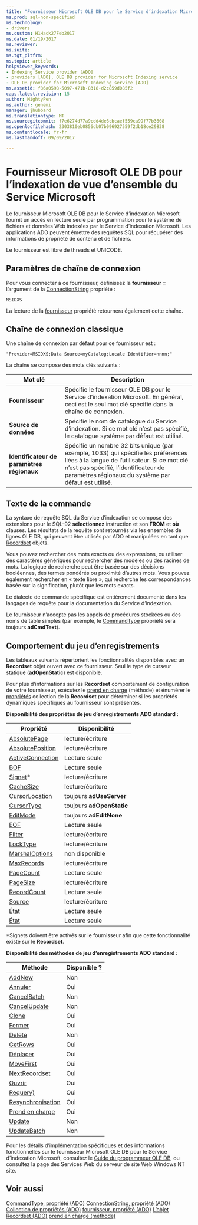 ```yaml
---
title: "Fournisseur Microsoft OLE DB pour le Service d’indexation Microsoft | Documents Microsoft"
ms.prod: sql-non-specified
ms.technology:
- drivers
ms.custom: H1Hack27Feb2017
ms.date: 01/19/2017
ms.reviewer: 
ms.suite: 
ms.tgt_pltfrm: 
ms.topic: article
helpviewer_keywords:
- Indexing Service provider [ADO]
- providers [ADO], OLE DB provider for Microsoft Indexing service
- OLE DB provider for Microsoft Indexing service [ADO]
ms.assetid: f86a0598-5097-471b-8318-d2c859d085f2
caps.latest.revision: 15
author: MightyPen
ms.author: genemi
manager: jhubbard
ms.translationtype: MT
ms.sourcegitcommit: f7e6274d77a9cdd4de6cbcaef559ca99f77b3608
ms.openlocfilehash: 2303810eb0856db07b096927559f2db18ce29838
ms.contentlocale: fr-fr
ms.lasthandoff: 09/09/2017

---
```

# <a name="microsoft-ole-db-provider-for-microsoft-indexing-service-overview"></a>Fournisseur Microsoft OLE DB pour l’indexation de vue d’ensemble du Service Microsoft
Le fournisseur Microsoft OLE DB pour le Service d’indexation Microsoft fournit un accès en lecture seule par programmation pour le système de fichiers et données Web indexées par le Service d’indexation Microsoft. Les applications ADO peuvent émettre des requêtes SQL pour récupérer des informations de propriété de contenu et de fichiers.

 Le fournisseur est libre de threads et UNICODE.

## <a name="connection-string-parameters"></a>Paramètres de chaîne de connexion
 Pour vous connecter à ce fournisseur, définissez la **fournisseur =** l’argument de la [ConnectionString](../../../ado/reference/ado-api/connectionstring-property-ado.md) propriété :

```
MSIDXS
```

 La lecture de la [fournisseur](../../../ado/reference/ado-api/provider-property-ado.md) propriété retournera également cette chaîne.

## <a name="typical-connection-string"></a>Chaîne de connexion classique
 Une chaîne de connexion par défaut pour ce fournisseur est :

```
"Provider=MSIDXS;Data Source=myCatalog;Locale Identifier=nnnn;"
```

 La chaîne se compose des mots clés suivants :

|Mot clé| Description|
|-------------|-----------------|
|**Fournisseur**|Spécifie le fournisseur OLE DB pour le Service d’indexation Microsoft. En général, ceci est le seul mot clé spécifié dans la chaîne de connexion.|
|**Source de données**|Spécifie le nom de catalogue du Service d’indexation. Si ce mot clé n’est pas spécifié, le catalogue système par défaut est utilisé.|
|**Identificateur de paramètres régionaux**|Spécifie un nombre 32 bits unique (par exemple, 1033) qui spécifie les préférences liées à la langue de l’utilisateur. Si ce mot clé n’est pas spécifié, l’identificateur de paramètres régionaux du système par défaut est utilisé.|

## <a name="command-text"></a>Texte de la commande
 La syntaxe de requête SQL du Service d’indexation se compose des extensions pour le SQL-92 **sélectionnez** instruction et son **FROM** et **où** clauses. Les résultats de la requête sont retournés via les ensembles de lignes OLE DB, qui peuvent être utilisés par ADO et manipulées en tant que [Recordset](../../../ado/reference/ado-api/recordset-object-ado.md) objets.

 Vous pouvez rechercher des mots exacts ou des expressions, ou utiliser des caractères génériques pour rechercher des modèles ou des racines de mots. La logique de recherche peut être basée sur des décisions booléennes, des termes pondérés ou proximité d’autres mots. Vous pouvez également rechercher en « texte libre », qui recherche les correspondances basée sur la signification, plutôt que les mots exacts.

 Le dialecte de commande spécifique est entièrement documenté dans les langages de requête pour la documentation du Service d’indexation.

 Le fournisseur n’accepte pas les appels de procédures stockées ou des noms de table simples (par exemple, le [CommandType](../../../ado/reference/ado-api/commandtype-property-ado.md) propriété sera toujours **adCmdText**).

## <a name="recordset-behavior"></a>Comportement du jeu d’enregistrements
 Les tableaux suivants répertorient les fonctionnalités disponibles avec un **Recordset** objet ouvert avec ce fournisseur. Seul le type de curseur statique (**adOpenStatic**) est disponible.

 Pour plus d’informations sur les **Recordset** comportement de configuration de votre fournisseur, exécutez le [prend en charge](../../../ado/reference/ado-api/supports-method.md) (méthode) et énumérer le [propriétés](../../../ado/reference/ado-api/properties-collection-ado.md) collection de la **Recordset** pour déterminer si les propriétés dynamiques spécifiques au fournisseur sont présentes.

 **Disponibilité des propriétés de jeu d’enregistrements ADO standard :**

|Propriété|Disponibilité|
|--------------|------------------|
|[AbsolutePage](../../../ado/reference/ado-api/absolutepage-property-ado.md)|lecture/écriture|
|[AbsolutePosition](../../../ado/reference/ado-api/absoluteposition-property-ado.md)|lecture/écriture|
|[ActiveConnection](../../../ado/reference/ado-api/activeconnection-property-ado.md)|Lecture seule|
|[BOF](../../../ado/reference/ado-api/bof-eof-properties-ado.md)|Lecture seule|
|[Signet](../../../ado/reference/ado-api/bookmark-property-ado.md)*|lecture/écriture|
|[CacheSize](../../../ado/reference/ado-api/cachesize-property-ado.md)|lecture/écriture|
|[CursorLocation](../../../ado/reference/ado-api/cursorlocation-property-ado.md)|toujours **adUseServer**|
|[CursorType](../../../ado/reference/ado-api/cursortype-property-ado.md)|toujours **adOpenStatic**|
|[EditMode](../../../ado/reference/ado-api/editmode-property.md)|toujours **adEditNone**|
|[EOF](../../../ado/reference/ado-api/bof-eof-properties-ado.md)|Lecture seule|
|[Filter](../../../ado/reference/ado-api/filter-property.md)|lecture/écriture|
|[LockType](../../../ado/reference/ado-api/locktype-property-ado.md)|lecture/écriture|
|[MarshalOptions](../../../ado/reference/ado-api/marshaloptions-property-ado.md)|non disponible|
|[MaxRecords](../../../ado/reference/ado-api/maxrecords-property-ado.md)|lecture/écriture|
|[PageCount](../../../ado/reference/ado-api/pagecount-property-ado.md)|Lecture seule|
|[PageSize](../../../ado/reference/ado-api/pagesize-property-ado.md)|lecture/écriture|
|[RecordCount](../../../ado/reference/ado-api/recordcount-property-ado.md)|Lecture seule|
|[Source](../../../ado/reference/ado-api/source-property-ado-recordset.md)|lecture/écriture|
|[État](../../../ado/reference/ado-api/state-property-ado.md)|Lecture seule|
|[État](../../../ado/reference/ado-api/status-property-ado-recordset.md)|Lecture seule|

 \*Signets doivent être activés sur le fournisseur afin que cette fonctionnalité existe sur le **Recordset**.

 **Disponibilité des méthodes de jeu d’enregistrements ADO standard :**

|Méthode|Disponible ?|
|------------|----------------|
|[AddNew](../../../ado/reference/ado-api/addnew-method-ado.md)|Non|
|[Annuler](../../../ado/reference/ado-api/cancel-method-ado.md)|Oui|
|[CancelBatch](../../../ado/reference/ado-api/cancelbatch-method-ado.md)|Non|
|[CancelUpdate](../../../ado/reference/ado-api/cancelupdate-method-ado.md)|Non|
|[Clone](../../../ado/reference/ado-api/clone-method-ado.md)|Oui|
|[Fermer](../../../ado/reference/ado-api/close-method-ado.md)|Oui|
|[Delete](../../../ado/reference/ado-api/delete-method-ado-recordset.md)|Non|
|[GetRows](../../../ado/reference/ado-api/getrows-method-ado.md)|Oui|
|[Déplacer](../../../ado/reference/ado-api/move-method-ado.md)|Oui|
|[MoveFirst](../../../ado/reference/ado-api/movefirst-movelast-movenext-and-moveprevious-methods-ado.md)|Oui|
|[NextRecordset](../../../ado/reference/ado-api/nextrecordset-method-ado.md)|Oui|
|[Ouvrir](../../../ado/reference/ado-api/open-method-ado-recordset.md)|Oui|
|[Requery)](../../../ado/reference/ado-api/requery-method.md)|Oui|
|[Resynchronisation](../../../ado/reference/ado-api/resync-method.md)|Oui|
|[Prend en charge](../../../ado/reference/ado-api/supports-method.md)|Oui|
|[Update](../../../ado/reference/ado-api/update-method.md)|Non|
|[UpdateBatch](../../../ado/reference/ado-api/updatebatch-method.md)|Non|

 Pour les détails d’implémentation spécifiques et des informations fonctionnelles sur le fournisseur Microsoft OLE DB pour le Service d’indexation Microsoft, consultez le [Guide du programmeur OLE DB](https://msdn.microsoft.com/library/windows/desktop/ms713643.aspx), ou consultez la page des Services Web du serveur de site Web Windows NT site.

## <a name="see-also"></a>Voir aussi
 [CommandType, propriété (ADO)](../../../ado/reference/ado-api/commandtype-property-ado.md) [ConnectionString, propriété (ADO)](../../../ado/reference/ado-api/connectionstring-property-ado.md) [Collection de propriétés (ADO)](../../../ado/reference/ado-api/properties-collection-ado.md) [fournisseur, propriété (ADO)](../../../ado/reference/ado-api/provider-property-ado.md) [ L’objet Recordset (ADO)](../../../ado/reference/ado-api/recordset-object-ado.md) [prend en charge (méthode)](../../../ado/reference/ado-api/supports-method.md)

